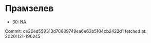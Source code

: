 # Прамзелев
- [30: NA](30.md)

Commit: ce20ed559313d70689749ea6e63b5104cb2422d1
 fetched at: 20201121-190245
